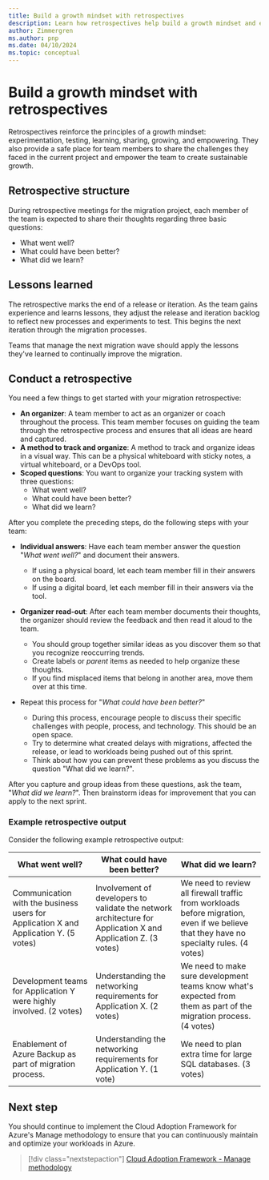```yaml
---
title: Build a growth mindset with retrospectives
description: Learn how retrospectives help build a growth mindset and empower teams to create sustainable growth.
author: Zimmergren
ms.author: pnp
ms.date: 04/10/2024
ms.topic: conceptual
---
```


# Build a growth mindset with retrospectives

Retrospectives reinforce the principles of a growth mindset: experimentation, testing, learning, sharing, growing, and empowering. They also provide a safe place for team members to share the challenges they faced in the current project and empower the team to create sustainable growth.

## Retrospective structure

During retrospective meetings for the migration project, each member of the team is expected to share their thoughts regarding three basic questions:

- What went well?
- What could have been better?
- What did we learn?

## Lessons learned

The retrospective marks the end of a release or iteration. As the team gains experience and learns lessons, they adjust the release and iteration backlog to reflect new processes and experiments to test. This begins the next iteration through the migration processes.

Teams that manage the next migration wave should apply the lessons they've learned to continually improve the migration.

## Conduct a retrospective

You need a few things to get started with your migration retrospective:

- **An organizer**: A team member to act as an organizer or coach throughout the process. This team member focuses on guiding the team through the retrospective process and ensures that all ideas are heard and captured.
- **A method to track and organize**: A method to track and organize ideas in a visual way. This can be a physical whiteboard with sticky notes, a virtual whiteboard, or a DevOps tool.
- **Scoped questions**: You want to organize your tracking system with three questions:
  - What went well?
  - What could have been better?
  - What did we learn?

After you complete the preceding steps, do the following steps with your team:

- **Individual answers**: Have each team member answer the question "_What went well?_" and document their answers.
  - If using a physical board, let each team member fill in their answers on the board.
  - If using a digital board, let each member fill in their answers via the tool.
- **Organizer read-out**: After each team member documents their thoughts, the organizer should review the feedback and then read it aloud to the team.
  - You should group together similar ideas as you discover them so that you recognize reoccurring trends.
  - Create labels or *parent* items as needed to help organize these thoughts.
  - If you find misplaced items that belong in another area, move them over at this time.

- Repeat this process for "_What could have been better?_"
  - During this process, encourage people to discuss their specific challenges with people, process, and technology. This should be an open space.
  - Try to determine what created delays with migrations, affected the release, or lead to workloads being pushed out of this sprint.
  - Think about how you can prevent these problems as you discuss the question "What did we learn?".

After you capture and group ideas from these questions, ask the team, "_What did we learn?_". Then brainstorm ideas for improvement that you can apply to the next sprint.

### Example retrospective output

Consider the following example retrospective output:

|What went well?|What could have been better?|What did we learn?|
|---|---|---|
|Communication with the business users for Application X and Application Y. (5 votes)|Involvement of developers to validate the network architecture for Application X and Application Z. (3 votes)|We need to review all firewall traffic from workloads before migration, even if we believe that they have no specialty rules. (4 votes)|
|Development teams for Application Y were highly involved. (2 votes)|Understanding the networking requirements for Application X. (2 votes)|We need to make sure development teams know what's expected from them as part of the migration process. (4 votes)|
|Enablement of Azure Backup as part of migration process.|Understanding the networking requirements for Application Y. (1 vote)|We need to plan extra time for large SQL databases. (3 votes)|

## Next step

You should continue to implement the Cloud Adoption Framework for Azure's Manage methodology to ensure that you can continuously maintain and optimize your workloads in Azure.

> [!div class="nextstepaction"]
> [Cloud Adoption Framework - Manage methodology](../../manage/index.md)
